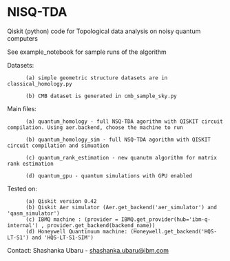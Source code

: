 # NISQ-TDA
Qiskit (python) code for Topological data analysis on noisy quantum computers

See example_notebook for sample runs of the algorithm

Datasets: 

          (a) simple geometric structure datasets are in classical_homology.py

          (b) CMB dataset is generated in cmb_sample_sky.py
          
Main files: 

          (a) quantum_homology - full NSQ-TDA agorithm with QISKIT circuit compilation. Using aer.backend, choose the machine to run

          (b) quantum_homology_sim - full NSQ-TDA agorithm with QISKIT circuit compilation and simuation
            
          (c) quantum_rank_estimation - new quanutm algorithm for matrix rank estimation
            
          (d) quantum_gpu - quantum simulations with GPU enabled
            
 Tested on: 
 
          (a) Qiskit version 0.42
          (b) Qiskit Aer simulator (Aer.get_backend('aer_simulator') and 'qasm_simulator')
          (c) IBMQ machine : (provider = IBMQ.get_provider(hub='ibm-q-internal') , provider.get_backend(backend_name))
          (d) Honeywell Quantinuum machine: (Honeywell.get_backend('HQS-LT-S1') and 'HQS-LT-S1-SIM')
 
Contact: Shashanka Ubaru - shashanka.ubaru@ibm.com
